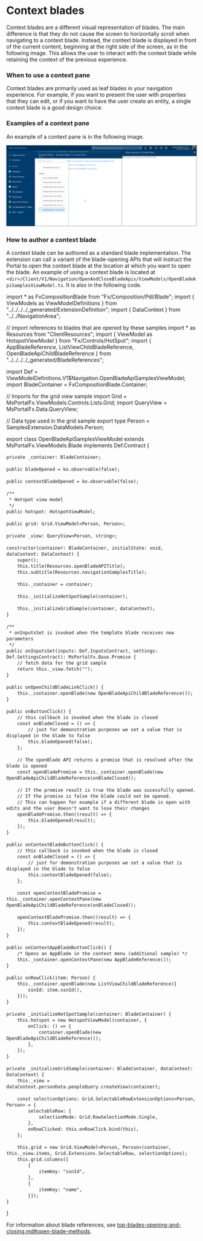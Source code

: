 <a name="context-blades"></a>
# Context blades

Context blades are a different visual representation of blades. The main difference is that they do not cause the screen to horizontally scroll when navigating to a context blade. Instead, the context blade  is displayed in front of the current content, beginning at  the right side of the screen, as in the following image.  This allows the user to interact with the context blade while retaining the context of the previous experience.

<a name="context-blades-when-to-use-a-context-pane"></a>
### When to use a context pane

Context blades are primarily used as leaf blades in your navigation experience. For example, if you want to present the user with properties that they can edit, or if you want to have the user create an entity, a single context blade is a good design choice.

<a name="context-blades-examples-of-a-context-pane"></a>
### Examples of a context pane

An example of a context pane is in the following image.

![alt-text](../media/portalfx-blades/contextBlade.png "Context Pane")

<a name="context-blades-how-to-author-a-context-blade"></a>
### How to author a context blade

A context blade can be authored as a standard blade implementation. The extension can call a variant of the blade-opening APIs that will instruct the Portal to open the context blade at the location at which you want to open the blade. 
An example of using a context blade is located at `<dir>/Client/V1/Navigation/OpenAndCloseBladeApis/ViewModels/OpenBladeApiSamplesViewModel.ts`. It is also in the following code.

import * as FxCompositionBlade from "Fx/Composition/Pdl/Blade";
import { ViewModels as ViewModelDefinitions } from "../../../../_generated/ExtensionDefinition";
import { DataContext } from "../../NavigationArea";

// import references to blades that are opened by these samples
import * as Resources from "ClientResources";
import { ViewModel as HotspotViewModel } from "Fx/Controls/HotSpot";
import { AppBladeReference, ListViewChildBladeReference, OpenBladeApiChildBladeReference } from "../../../../_generated/BladeReferences";

import Def = ViewModelDefinitions.V1$Navigation.OpenBladeApiSamplesViewModel;
import BladeContainer = FxCompositionBlade.Container;

// Imports for the grid view sample
import Grid = MsPortalFx.ViewModels.Controls.Lists.Grid;
import QueryView = MsPortalFx.Data.QueryView;

// Data type used in the grid sample
export type Person = SamplesExtension.DataModels.Person;

export class OpenBladeApiSamplesViewModel
    extends MsPortalFx.ViewModels.Blade
    implements Def.Contract {

    private _container: BladeContainer;

    public bladeOpened = ko.observable(false);

    public contextBladeOpened = ko.observable(false);

    /**
     * Hotspot view model
     */
    public hotspot: HotspotViewModel;

    public grid: Grid.ViewModel<Person, Person>;

    private _view: QueryView<Person, string>;

    constructor(container: BladeContainer, initialState: void, dataContext: DataContext) {
        super();
        this.title(Resources.openBladeAPITitle);
        this.subtitle(Resources.navigationSamplesTitle);

        this._container = container;

        this._initializeHotSpotSample(container);

        this._initializeGridSample(container, dataContext);
    }

    /**
     * onInputsSet is invoked when the template blade receives new parameters
     */
    public onInputsSet(inputs: Def.InputsContract, settings: Def.SettingsContract): MsPortalFx.Base.Promise {
        // fetch data for the grid sample
        return this._view.fetch("");
    }

    public onOpenChildBladeLinkClick() {
        this._container.openBlade(new OpenBladeApiChildBladeReference());
    }

    public onButtonClick() {
        // this callback is invoked when the blade is closed
        const onBladeClosed = () => {
            // just for demonstration purposes we set a value that is displayed in the blade to false
            this.bladeOpened(false);
        };

        // The openBlade API returns a promise that is resolved after the blade is opened
        const openBladePromise = this._container.openBlade(new OpenBladeApiChildBladeReference(onBladeClosed));

        // If the promise result is true the blade was sucessfully opened.
        // If the promise is false the blade could not be opened.
        // This can happen for example if a different blade is open with edits and the user doesn't want to lose their changes
        openBladePromise.then((result) => {
            this.bladeOpened(result);
        });
    }

    public onContextBladeButtonClick() {
        // this callback is invoked when the blade is closed
        const onBladeClosed = () => {
            // just for demonstration purposes we set a value that is displayed in the blade to false
            this.contextBladeOpened(false);
        };

        const openContextBladePromise = this._container.openContextPane(new OpenBladeApiChildBladeReference(onBladeClosed));

        openContextBladePromise.then((result) => {
            this.contextBladeOpened(result);
        });
    }

    public onContextAppBladeButtonClick() {
        /* Opens an AppBlade in the context menu (additional sample) */
        this._container.openContextPane(new AppBladeReference());
    }

    public onRowClick(item: Person) {
        this._container.openBlade(new ListViewChildBladeReference({
            ssnId: item.ssnId(),
        }));
    }

    private _initializeHotSpotSample(container: BladeContainer) {
        this.hotspot = new HotspotViewModel(container, {
            onClick: () => {
                container.openBlade(new OpenBladeApiChildBladeReference());
            },
        });
    }

    private _initializeGridSample(container: BladeContainer, dataContext: DataContext) {
        this._view = dataContext.personData.peopleQuery.createView(container);

        const selectionOptions: Grid.SelectableRowExtensionOptions<Person, Person> = {
            selectableRow: {
                selectionMode: Grid.RowSelectionMode.Single,
            },
            onRowClicked: this.onRowClick.bind(this),
        };

        this.grid = new Grid.ViewModel<Person, Person>(container, this._view.items, Grid.Extensions.SelectableRow, selectionOptions);
        this.grid.columns([
            {
                itemKey: "ssnId",
            },
            {
                itemKey: "name",
            }]);
    }
}

    
For information about blade references, see [top-blades-opening-and-closing.md#open-blade-methods](top-blades-opening-and-closing.md#open-blade-methods).
